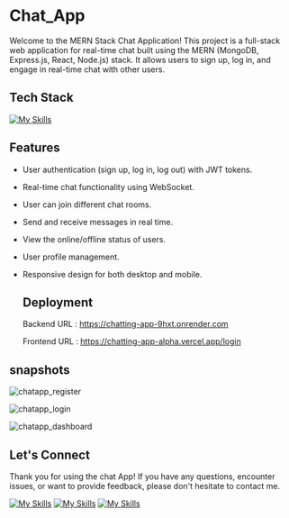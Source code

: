 # Chat_App

Welcome to the MERN Stack Chat Application! This project is a full-stack web application for real-time chat built using the MERN (MongoDB, Express.js, React, Node.js) stack. 
It allows users to sign up, log in, and engage in real-time chat with other users. 

## Tech Stack

[![My Skills](https://skillicons.dev/icons?i=react,redux,js,html,css,mongodb,express,nodejs,vercel,socket)](https://skillicons.dev)

## Features

* User authentication (sign up, log in, log out) with JWT tokens.
 * Real-time chat functionality using WebSocket.
* User can join different chat rooms.
* Send and receive messages in real time.
* View the online/offline status of users.
* User profile management.
* Responsive design for both desktop and mobile.

  ## Deployment
  Backend URL : https://chatting-app-9hxt.onrender.com
  
  Frontend URL : https://chatting-app-alpha.vercel.app/login

## snapshots

![chatapp_register](https://github.com/Ayushi0516/Chat_App/assets/101566272/b09ceff6-2182-49f7-ade2-72c142959be0)

![chatapp_login](https://github.com/Ayushi0516/Chat_App/assets/101566272/7324bfc8-2a51-486d-a1bd-da5635d5ec61)

![chatapp_dashboard](https://github.com/Ayushi0516/Chat_App/assets/101566272/36027b56-066e-42c1-afdf-1641092c6490)



  ## Let's Connect
  Thank you for using the chat App! If you have any questions, encounter issues, or want to provide feedback, please don't hesitate to contact me. 
  
  [![My Skills](https://skillicons.dev/icons?i=linkedin)](https://www.linkedin.com/in/ayushi-gupta-b98676236/)
  [![My Skills](https://skillicons.dev/icons?i=instagram)](https://www.instagram.com/_arushi_gupta/)
[![My Skills](https://skillicons.dev/icons?i=github)](https://github.com/Ayushi0516)  
  
